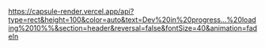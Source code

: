 https://capsule-render.vercel.app/api?type=rect&height=100&color=auto&text=Dev%20in%20progress...%20loading%2010%%&section=header&reversal=false&fontSize=40&animation=fadeIn
